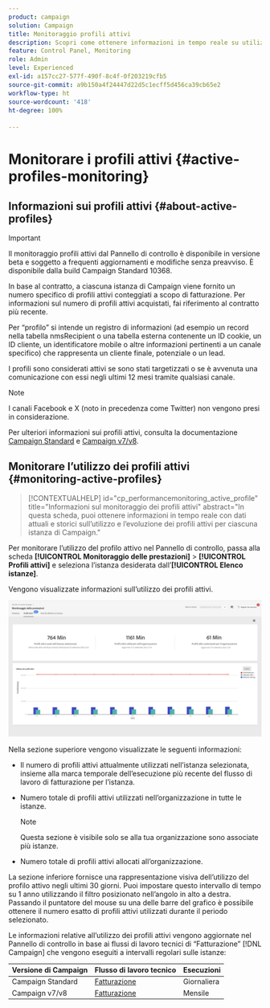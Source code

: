 ```yaml
---
product: campaign
solution: Campaign
title: Monitoraggio profili attivi
description: Scopri come ottenere informazioni in tempo reale su utilizzi ed evoluzioni più recenti e storici dei profili attivi per ciascuna delle istanze di Campaign.
feature: Control Panel, Monitoring
role: Admin
level: Experienced
exl-id: a157cc27-577f-490f-8c4f-0f203219cfb5
source-git-commit: a9b150a4f24447d22d5c1ecff5d456ca39cb65e2
workflow-type: ht
source-wordcount: '418'
ht-degree: 100%

---
```


# Monitorare i profili attivi {#active-profiles-monitoring}

## Informazioni sui profili attivi {#about-active-profiles}

>[!IMPORTANT]
>
>Il monitoraggio profili attivi dal Pannello di controllo è disponibile in versione beta e soggetto a frequenti aggiornamenti e modifiche senza preavviso. È disponibile dalla build Campaign Standard 10368.

In base al contratto, a ciascuna istanza di Campaign viene fornito un numero specifico di profili attivi conteggiati a scopo di fatturazione. Per informazioni sul numero di profili attivi acquistati, fai riferimento al contratto più recente.

Per “profilo” si intende un registro di informazioni (ad esempio un record nella tabella nmsRecipient o una tabella esterna contenente un ID cookie, un ID cliente, un identificatore mobile o altre informazioni pertinenti a un canale specifico) che rappresenta un cliente finale, potenziale o un lead.

I profili sono considerati attivi se sono stati targetizzati o se è avvenuta una comunicazione con essi negli ultimi 12 mesi tramite qualsiasi canale.

>[!NOTE]
>
>I canali Facebook e X (noto in precedenza come Twitter) non vengono presi in considerazione.

Per ulteriori informazioni sui profili attivi, consulta la documentazione [Campaign Standard](https://experienceleague.adobe.com/docs/campaign-standard/using/profiles-and-audiences/managing-profiles/active-profiles.html?lang=it) e [Campaign v7/v8](https://experienceleague.adobe.com/docs/campaign-classic/using/getting-started/profile-management/about-profiles.html?lang=it#active-profiles).

## Monitorare l’utilizzo dei profili attivi {#monitoring-active-profiles}

>[!CONTEXTUALHELP]
>id="cp_performancemonitoring_active_profile"
>title="Informazioni sul monitoraggio dei profili attivi"
>abstract="In questa scheda, puoi ottenere informazioni in tempo reale con dati attuali e storici sull’utilizzo e l’evoluzione dei profili attivi per ciascuna istanza di Campaign."

Per monitorare l’utilizzo del profilo attivo nel Pannello di controllo, passa alla scheda **[!UICONTROL Monitoraggio delle prestazioni]** > **[!UICONTROL Profili attivi]** e seleziona l’istanza desiderata dall’**[!UICONTROL Elenco istanze]**.

Vengono visualizzate informazioni sull’utilizzo dei profili attivi.

![](assets/active-profiles-graph.png)

Nella sezione superiore vengono visualizzate le seguenti informazioni:

* Il numero di profili attivi attualmente utilizzati nell’istanza selezionata, insieme alla marca temporale dell’esecuzione più recente del flusso di lavoro di fatturazione per l’istanza.

* Numero totale di profili attivi utilizzati nell’organizzazione in tutte le istanze.

  >[!NOTE]
  >
  >Questa sezione è visibile solo se alla tua organizzazione sono associate più istanze.

* Numero totale di profili attivi allocati all’organizzazione.

La sezione inferiore fornisce una rappresentazione visiva dell’utilizzo del profilo attivo negli ultimi 30 giorni. Puoi impostare questo intervallo di tempo su 1 anno utilizzando il filtro posizionato nell’angolo in alto a destra. Passando il puntatore del mouse su una delle barre del grafico è possibile ottenere il numero esatto di profili attivi utilizzati durante il periodo selezionato.

Le informazioni relative all’utilizzo dei profili attivi vengono aggiornate nel Pannello di controllo in base ai flussi di lavoro tecnici di “Fatturazione” [!DNL Campaign] che vengono eseguiti a intervalli regolari sulle istanze:

| Versione di Campaign | Flusso di lavoro tecnico | Esecuzioni |
|  ---  |  ---  |  ---  |
| Campaign Standard | [Fatturazione](https://experienceleague.adobe.com/docs/campaign-standard/using/administrating/application-settings/technical-workflows.html?lang=it) | Giornaliera |
| Campaign v7/v8 | [Fatturazione](https://experienceleague.adobe.com/docs/campaign-classic/using/automating-with-workflowsadvanced-management/about-technical-workflows.html?lang=it) | Mensile |
